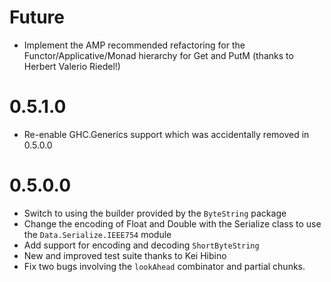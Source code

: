 
Future
======

* Implement the AMP recommended refactoring for the Functor/Applicative/Monad
  hierarchy for Get and PutM (thanks to Herbert Valerio Riedel!)

0.5.1.0
=======

* Re-enable GHC.Generics support which was accidentally removed in 0.5.0.0

0.5.0.0
=======

* Switch to using the builder provided by the `ByteString` package
* Change the encoding of Float and Double with the Serialize class to use the
  `Data.Serialize.IEEE754` module
* Add support for encoding and decoding `ShortByteString`
* New and improved test suite thanks to Kei Hibino
* Fix two bugs involving the `lookAhead` combinator and partial chunks.
